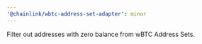 ```yaml
---
'@chainlink/wbtc-address-set-adapter': minor
---
```


Filter out addresses with zero balance from wBTC Address Sets.
